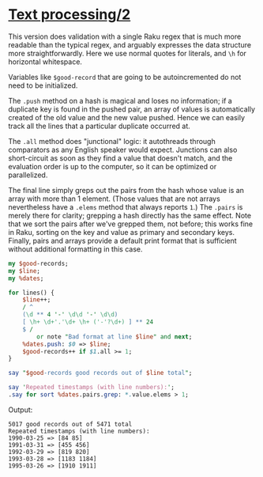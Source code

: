 [1]: https://rosettacode.org/wiki/Text_processing/2

# [Text processing/2][1]





This version does validation with a single Raku regex that is much more readable than the typical regex, and arguably expresses the data structure more straightforwardly.
Here we use normal quotes for literals, and `\h` for horizontal whitespace.



Variables like `$good-record` that are going to be autoincremented do not need to be initialized.



The `.push` method on a hash is magical and loses no information; if a duplicate key is found in the pushed pair, an array of values is automatically created of the old value and the new value pushed.  Hence we can easily track all the lines that a particular duplicate occurred at.



The `.all` method does "junctional" logic: it autothreads through comparators as any English speaker would expect.  Junctions can also short-circuit as soon as they find a value that doesn't match, and the evaluation order is up to the computer, so it can be optimized or parallelized.



The final line simply greps out the pairs from the hash whose value is an array with more than 1 element.  (Those values that are not arrays nevertheless have a `.elems` method that always reports `1`.)  The `.pairs` is merely there for clarity; grepping a hash directly has the same effect.
Note that we sort the pairs after we've grepped them, not before; this works fine in Raku, sorting on the key and value as primary and secondary keys.  Finally, pairs and arrays provide a default print format that is sufficient without additional formatting in this case.

```perl
my $good-records;
my $line;
my %dates;

for lines() {
    $line++;
    / ^
    (\d ** 4 '-' \d\d '-' \d\d)
    [ \h+ \d+'.'\d+ \h+ ('-'?\d+) ] ** 24
    $ /
        or note "Bad format at line $line" and next;
    %dates.push: $0 => $line;
    $good-records++ if $1.all >= 1;
}

say "$good-records good records out of $line total";

say 'Repeated timestamps (with line numbers):';
.say for sort %dates.pairs.grep: *.value.elems > 1;
```


Output:


```
5017 good records out of 5471 total
Repeated timestamps (with line numbers):
1990-03-25 => [84 85]
1991-03-31 => [455 456]
1992-03-29 => [819 820]
1993-03-28 => [1183 1184]
1995-03-26 => [1910 1911]
```
